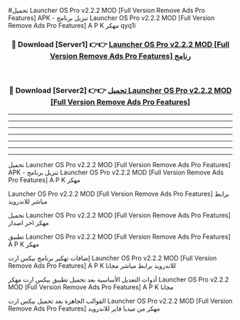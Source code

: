 #تحميل Launcher OS Pro v2.2.2 MOD [Full Version Remove Ads Pro Features]  APK - تنزيل برنامج Launcher OS Pro v2.2.2 MOD [Full Version Remove Ads Pro Features]  A P K مهكر qyq1i 



<div align="center">
<h3>🔴 Download [Server1] 👉👉 <a href="https://apkdownload10.web.app/?title=Launcher OS Pro v2.2.2 MOD [Full Version Remove Ads Pro Features] ">Launcher OS Pro v2.2.2 MOD [Full Version Remove Ads Pro Features]  رنامج</a></h3><br>

<h3>🔴 Download [Server2] 👉👉 <a href="https://apkdownload10.web.app/?title=Launcher OS Pro v2.2.2 MOD [Full Version Remove Ads Pro Features] ">تحميل Launcher OS Pro v2.2.2 MOD [Full Version Remove Ads Pro Features]  </a></h3>
</div>


----------------------------------------------------------

----------------------------------------------------------

----------------------------------------------------------

----------------------------------------------------------

----------------------------------------------------------

----------------------------------------------------------

----------------------------------------------------------

تحميل Launcher OS Pro v2.2.2 MOD [Full Version Remove Ads Pro Features]  APK - تنزيل برنامج Launcher OS Pro v2.2.2 MOD [Full Version Remove Ads Pro Features]  A P K مهكر

Launcher OS Pro v2.2.2 MOD [Full Version Remove Ads Pro Features]  برابط مباشر للاندرويد

تحميل Launcher OS Pro v2.2.2 MOD [Full Version Remove Ads Pro Features]  مهكر اخر اصدار

تطبيق Launcher OS Pro v2.2.2 MOD [Full Version Remove Ads Pro Features]  A P K مهكر

إضافات تهكير برنامج بيكس ارت Launcher OS Pro v2.2.2 MOD [Full Version Remove Ads Pro Features]  A P K للاندرويد برابط مباشر مجانا

أدوات التعديل الأساسية بعد تحميل تطبيق بيكس ارت مهكر Launcher OS Pro v2.2.2 MOD [Full Version Remove Ads Pro Features]  A P K مجانا

القوالب الجاهزة بعد تحميل بيكس ارت Launcher OS Pro v2.2.2 MOD [Full Version Remove Ads Pro Features]  مهكر من ميديا فاير للاندرويد


